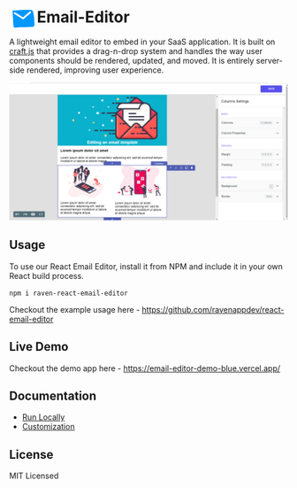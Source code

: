 # <img src="public/email_logo.png" align="left" width=50 height=40>Email-Editor

A lightweight email editor to embed in your SaaS application. It is built on [craft.js](https://craft.js.org/) that provides a drag-n-drop system and handles the way user components should be rendered, updated, and moved. It is entirely server-side rendered, improving user experience.

![Optional Text](public/email_template.png)

## Usage

To use our React Email Editor, install it from NPM and include it in your own React build process.

```
npm i raven-react-email-editor
```

Checkout the example usage here - https://github.com/ravenappdev/react-email-editor

## Live Demo

Checkout the demo app here - https://email-editor-demo-blue.vercel.app/

## Documentation

-   [Run Locally](https://prachi-choudhary.gitbook.io/email-editor-1/)
-   [Customization](https://prachi-choudhary.gitbook.io/email-editor-1/)

## License

MIT Licensed
